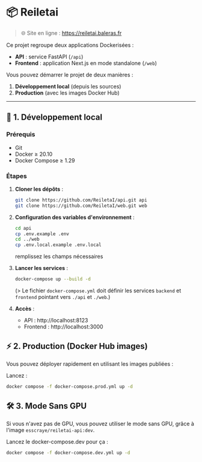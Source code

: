 # 📦 Reiletai
> 🌐 Site en ligne : https://reiletai.baleras.fr

Ce projet regroupe deux applications Dockerisées :

- **API** : service FastAPI (`/api`)
- **Frontend** : application Next.js en mode standalone (`/web`)

Vous pouvez démarrer le projet de deux manières :

1. **Développement local** (depuis les sources)
2. **Production** (avec les images Docker Hub)

---

## 🚀 1. Développement local

### Prérequis

- Git
- Docker ≥ 20.10
- Docker Compose ≥ 1.29

### Étapes

1. **Cloner les dépôts** :  
   ```bash
   git clone https://github.com/ReiletaI/api.git api
   git clone https://github.com/ReiletaI/web.git web
   ```
2. **Configuration des variables d'environnement** :  
   ```bash
   cd api
   cp .env.example .env
   cd ../web
   cp .env.local.example .env.local
   ```
   remplissez les champs nécessaires

3. **Lancer les services** :  
   ```bash
   docker-compose up --build -d
   ```
   (> Le fichier `docker-compose.yml` doit définir les services `backend` et `frontend` pointant vers `./api` et `./web`.)

4. **Accès** :  
   - API : http://localhost:8123  
   - Frontend : http://localhost:3000


## ⚡️ 2. Production (Docker Hub images)

Vous pouvez déployer rapidement en utilisant les images publiées :

Lancez :
```bash
docker compose -f docker-compose.prod.yml up -d
```

## 🛠️ 3. Mode Sans GPU

Si vous n'avez pas de GPU, vous pouvez utiliser le mode sans GPU, grâce à l'image `esscraye/reiletai-api:dev`.

Lancez le docker-compose.dev pour ça :
```bash
docker compose -f docker-compose.dev.yml up -d
```
